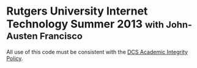 Rutgers University Internet Technology Summer 2013 <small>with John-Austen Francisco</small>
==============================================================================================

All use of this code must be consistent with the [DCS Academic Integrity Policy](http://www.cs.rutgers.edu/policies/academicintegrity/index.php).